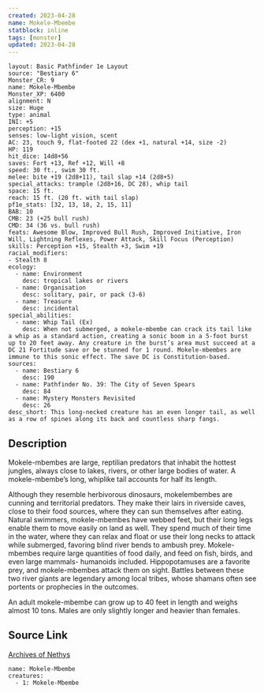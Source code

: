 ```yaml
---
created: 2023-04-28
name: Mokele-Mbembe
statblock: inline
tags: [monster]
updated: 2023-04-28
---
```

```statblock
layout: Basic Pathfinder 1e Layout
source: "Bestiary 6"
Monster_CR: 9
name: Mokele-Mbembe
Monster_XP: 6400
alignment: N
size: Huge
type: animal
INI: +5
perception: +15
senses: low-light vision, scent
AC: 23, touch 9, flat-footed 22 (dex +1, natural +14, size -2)
HP: 119
hit_dice: 14d8+56
saves: Fort +13, Ref +12, Will +8
speed: 30 ft., swim 30 ft.
melee: bite +19 (2d8+11), tail slap +14 (2d8+5)
special_attacks: trample (2d8+16, DC 28), whip tail
space: 15 ft.
reach: 15 ft. (20 ft. with tail slap)
pf1e_stats: [32, 13, 18, 2, 15, 11]
BAB: 10
CMB: 23 (+25 bull rush)
CMD: 34 (36 vs. bull rush)
feats: Awesome Blow, Improved Bull Rush, Improved Initiative, Iron Will, Lightning Reflexes, Power Attack, Skill Focus (Perception)
skills: Perception +15, Stealth +3, Swim +19
racial_modifiers:
- Stealth 8
ecology:
  - name: Environment
    desc: tropical lakes or rivers
  - name: Organisation
    desc: solitary, pair, or pack (3-6)
  - name: Treasure
    desc: incidental
special_abilities:
  - name: Whip Tail (Ex)
    desc: When not submerged, a mokele-mbembe can crack its tail like a whip as a standard action, creating a sonic boom in a 5-foot burst up to 20 feet away. Any creature in the burst’s area must succeed at a DC 21 Fortitude save or be stunned for 1 round. Mokele-mbembes are immune to this sonic effect. The save DC is Constitution-based.
sources:
  - name: Bestiary 6
    desc: 190
  - name: Pathfinder No. 39: The City of Seven Spears
    desc: 84
  - name: Mystery Monsters Revisited
    desc: 26
desc_short: This long-necked creature has an even longer tail, as well as a row of spines along its back and countless sharp fangs.
```
## Description
Mokele-mbembes are large, reptilian predators that inhabit the hottest jungles, always close to lakes, rivers, or other large bodies of water. A mokele-mbembe’s long, whiplike tail accounts for half its length. 

Although they resemble herbivorous dinosaurs, mokelembembes are cunning and territorial predators. They make their lairs in riverside caves, close to their food sources, where they can sun themselves after eating. Natural swimmers, mokele-mbembes have webbed feet, but their long legs enable them to move easily on land as well. They spend much of their time in the water, where they can relax and float or use their long necks to attack while submerged, favoring blind river bends to ambush prey. Mokele-mbembes require large quantities of food daily, and feed on fish, birds, and even large mammals- humanoids included. Hippopotamuses are a favorite prey, and mokele-mbembes attack them on sight. Battles between these two river giants are legendary among local tribes, whose shamans often see portents or prophecies in the outcomes. 

An adult mokele-mbembe can grow up to 40 feet in length and weighs almost 10 tons. Males are only slightly longer and heavier than females.
## Source Link
[Archives of Nethys](https://aonprd.com/MonsterDisplay.aspx?ItemName=Mokele-Mbembe)
```encounter-table
name: Mokele-Mbembe
creatures:
  - 1: Mokele-Mbembe
```
